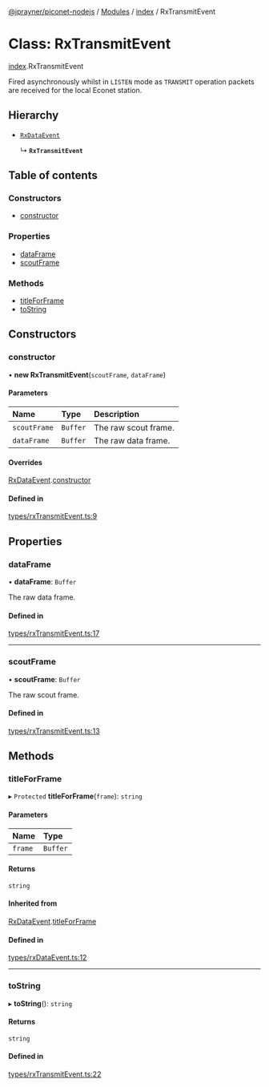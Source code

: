 [@jprayner/piconet-nodejs](../README.md) / [Modules](../modules.md) / [index](../modules/index.md) / RxTransmitEvent

# Class: RxTransmitEvent

[index](../modules/index.md).RxTransmitEvent

Fired asynchronously whilst in `LISTEN` mode as `TRANSMIT` operation packets are received for the
local Econet station.

## Hierarchy

- [`RxDataEvent`](index.RxDataEvent.md)

  ↳ **`RxTransmitEvent`**

## Table of contents

### Constructors

- [constructor](index.RxTransmitEvent.md#constructor)

### Properties

- [dataFrame](index.RxTransmitEvent.md#dataframe)
- [scoutFrame](index.RxTransmitEvent.md#scoutframe)

### Methods

- [titleForFrame](index.RxTransmitEvent.md#titleforframe)
- [toString](index.RxTransmitEvent.md#tostring)

## Constructors

### constructor

• **new RxTransmitEvent**(`scoutFrame`, `dataFrame`)

#### Parameters

| Name         | Type     | Description          |
| :----------- | :------- | :------------------- |
| `scoutFrame` | `Buffer` | The raw scout frame. |
| `dataFrame`  | `Buffer` | The raw data frame.  |

#### Overrides

[RxDataEvent](index.RxDataEvent.md).[constructor](index.RxDataEvent.md#constructor)

#### Defined in

[types/rxTransmitEvent.ts:9](https://github.com/jprayner/piconet/blob/55ff188/driver/nodejs/src/types/rxTransmitEvent.ts#L9)

## Properties

### dataFrame

• **dataFrame**: `Buffer`

The raw data frame.

#### Defined in

[types/rxTransmitEvent.ts:17](https://github.com/jprayner/piconet/blob/55ff188/driver/nodejs/src/types/rxTransmitEvent.ts#L17)

---

### scoutFrame

• **scoutFrame**: `Buffer`

The raw scout frame.

#### Defined in

[types/rxTransmitEvent.ts:13](https://github.com/jprayner/piconet/blob/55ff188/driver/nodejs/src/types/rxTransmitEvent.ts#L13)

## Methods

### titleForFrame

▸ `Protected` **titleForFrame**(`frame`): `string`

#### Parameters

| Name    | Type     |
| :------ | :------- |
| `frame` | `Buffer` |

#### Returns

`string`

#### Inherited from

[RxDataEvent](index.RxDataEvent.md).[titleForFrame](index.RxDataEvent.md#titleforframe)

#### Defined in

[types/rxDataEvent.ts:12](https://github.com/jprayner/piconet/blob/55ff188/driver/nodejs/src/types/rxDataEvent.ts#L12)

---

### toString

▸ **toString**(): `string`

#### Returns

`string`

#### Defined in

[types/rxTransmitEvent.ts:22](https://github.com/jprayner/piconet/blob/55ff188/driver/nodejs/src/types/rxTransmitEvent.ts#L22)

